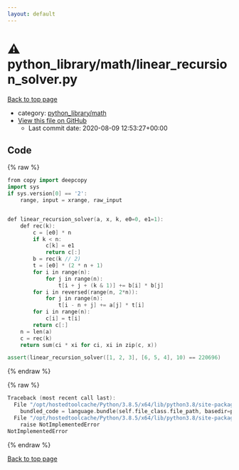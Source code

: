 ```yaml
---
layout: default
---
```


<!-- mathjax config similar to math.stackexchange -->
<script type="text/javascript" async
  src="https://cdnjs.cloudflare.com/ajax/libs/mathjax/2.7.5/MathJax.js?config=TeX-MML-AM_CHTML">
</script>
<script type="text/x-mathjax-config">
  MathJax.Hub.Config({
    TeX: { equationNumbers: { autoNumber: "AMS" }},
    tex2jax: {
      inlineMath: [ ['$','$'] ],
      processEscapes: true
    },
    "HTML-CSS": { matchFontHeight: false },
    displayAlign: "left",
    displayIndent: "2em"
  });
</script>

<script type="text/javascript" src="https://cdnjs.cloudflare.com/ajax/libs/jquery/3.4.1/jquery.min.js"></script>
<script src="https://cdn.jsdelivr.net/npm/jquery-balloon-js@1.1.2/jquery.balloon.min.js" integrity="sha256-ZEYs9VrgAeNuPvs15E39OsyOJaIkXEEt10fzxJ20+2I=" crossorigin="anonymous"></script>
<script type="text/javascript" src="../../../assets/js/copy-button.js"></script>
<link rel="stylesheet" href="../../../assets/css/copy-button.css" />


# :warning: python_library/math/linear_recursion_solver.py

<a href="../../../index.html">Back to top page</a>

* category: <a href="../../../index.html#fcc812ea527936762e2a2536e11e6960">python_library/math</a>
* <a href="{{ site.github.repository_url }}/blob/master/python_library/math/linear_recursion_solver.py">View this file on GitHub</a>
    - Last commit date: 2020-08-09 12:53:27+00:00




## Code

<a id="unbundled"></a>
{% raw %}
```cpp
from copy import deepcopy
import sys
if sys.version[0] == '2':
    range, input = xrange, raw_input


def linear_recursion_solver(a, x, k, e0=0, e1=1):
    def rec(k):
        c = [e0] * n
        if k < n:
            c[k] = e1
            return c[:]
        b = rec(k // 2)
        t = [e0] * (2 * n + 1)
        for i in range(n):
            for j in range(n):
                t[i + j + (k & 1)] += b[i] * b[j]
        for i in reversed(range(n, 2*n)):
            for j in range(n):
                t[i - n + j] += a[j] * t[i]
        for i in range(n):
            c[i] = t[i]
        return c[:]
    n = len(a)
    c = rec(k)
    return sum(ci * xi for ci, xi in zip(c, x))

assert(linear_recursion_solver([1, 2, 3], [6, 5, 4], 10) == 220696)

```
{% endraw %}

<a id="bundled"></a>
{% raw %}
```cpp
Traceback (most recent call last):
  File "/opt/hostedtoolcache/Python/3.8.5/x64/lib/python3.8/site-packages/onlinejudge_verify/docs.py", line 349, in write_contents
    bundled_code = language.bundle(self.file_class.file_path, basedir=pathlib.Path.cwd())
  File "/opt/hostedtoolcache/Python/3.8.5/x64/lib/python3.8/site-packages/onlinejudge_verify/languages/python.py", line 67, in bundle
    raise NotImplementedError
NotImplementedError

```
{% endraw %}

<a href="../../../index.html">Back to top page</a>

